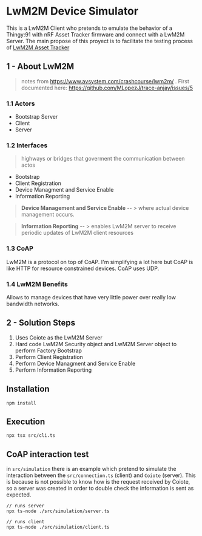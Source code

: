 # LwM2M Device Simulator

This is a LwM2M Client who pretends to emulate the behavior of a Thingy:91 with nRF Asset Tracker firmware and connect with a LwM2M Server. The main propose of this proyect is to facilitate the testing process of [LwM2M Asset Tracker](https://github.com/MLopezJ/LwM2M-Asset-Tracker)


## 1 - About LwM2M
> notes from https://www.avsystem.com/crashcourse/lwm2m/ . First documented here: https://github.com/MLopezJ/trace-anjay/issues/5

### 1.1 Actors 

- Bootstrap Server
- Client
- Server

### 1.2 Interfaces
> highways or bridges that goverment the communication between actos

- Bootstrap
- Client Registration
- Device Managment and Service Enable
- Information Reporting

> **Device Management and Service Enable** -- >  where actual device management occurs. 

> **Information Reporting** -- >  enables LwM2M server to receive periodic updates of LwM2M client resources


### 1.3 CoAP
LwM2M is a protocol on top of CoAP. I'm simplifying a lot here but CoAP is like HTTP for resource constrained devices. CoAP uses UDP.

### 1.4 LwM2M Benefits 
Allows to manage devices that have very little power over really low bandwidth networks.  


## 2 - Solution Steps
1. Uses Coiote as the LwM2M Server
2. Hard code LwM2M Security object and LwM2M Server object to perform Factory Bootstrap
3. Perform Client Registration
4. Perform Device Managment and Service Enable
5. Perform Information Reporting


## Installation
```
npm install
```

## Execution

```
npx tsx src/cli.ts 
```

## CoAP interaction test

in `src/simulation` there is an example which pretend to simulate the interaction between the `src/connection.ts` (client) and `Coiote` (server). This is because is not possible to know how is the request received by Coiote, so a server was created in order to double check the information is sent as expected. 

```
// runs server
npx ts-node ./src/simulation/server.ts

// runs client
npx ts-node ./src/simulation/client.ts
```
